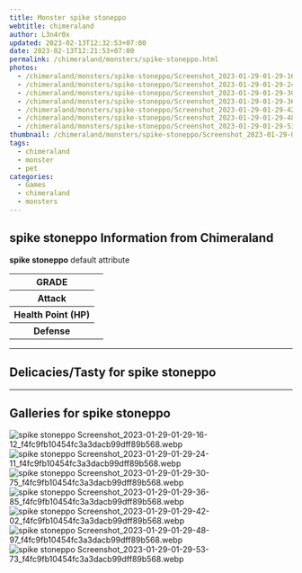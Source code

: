 ```yaml
---
title: Monster spike stoneppo
webtitle: chimeraland
author: L3n4r0x
updated: 2023-02-13T12:32:53+07:00
date: 2023-02-13T12:21:53+07:00
permalink: /chimeraland/monsters/spike-stoneppo.html
photos:
  - /chimeraland/monsters/spike-stoneppo/Screenshot_2023-01-29-01-29-16-12_f4fc9fb10454fc3a3dacb99dff89b568.webp
  - /chimeraland/monsters/spike-stoneppo/Screenshot_2023-01-29-01-29-24-11_f4fc9fb10454fc3a3dacb99dff89b568.webp
  - /chimeraland/monsters/spike-stoneppo/Screenshot_2023-01-29-01-29-30-75_f4fc9fb10454fc3a3dacb99dff89b568.webp
  - /chimeraland/monsters/spike-stoneppo/Screenshot_2023-01-29-01-29-36-85_f4fc9fb10454fc3a3dacb99dff89b568.webp
  - /chimeraland/monsters/spike-stoneppo/Screenshot_2023-01-29-01-29-42-02_f4fc9fb10454fc3a3dacb99dff89b568.webp
  - /chimeraland/monsters/spike-stoneppo/Screenshot_2023-01-29-01-29-48-97_f4fc9fb10454fc3a3dacb99dff89b568.webp
  - /chimeraland/monsters/spike-stoneppo/Screenshot_2023-01-29-01-29-53-73_f4fc9fb10454fc3a3dacb99dff89b568.webp
thumbnail: /chimeraland/monsters/spike-stoneppo/Screenshot_2023-01-29-01-29-16-12_f4fc9fb10454fc3a3dacb99dff89b568.webp
tags:
  - chimeraland
  - monster
  - pet
categories:
  - Games
  - chimeraland
  - monsters
---
```


<section id="bootstrap-wrapper"><link rel="stylesheet" href="https://rawcdn.githack.com/dimaslanjaka/Web-Manajemen/0c3b5aa1813bd4abcd2c11bf3e37928b15c28664/css/bootstrap-5-3-0-alpha3-wrapper.css"/><h2 id="attribute">spike stoneppo Information from Chimeraland</h2><p><b>spike stoneppo</b> default attribute <table><tr><th>GRADE</th><td></td></tr><tr><th>Attack</th><td></td></tr><tr><th>Health Point (HP)</th><td></td></tr><tr><th>Defense</th><td></td></tr></table></p><hr/><h2 id="delicacies">Delicacies/Tasty for spike stoneppo</h2><div class="bg-dark text-light"></div><hr/><div id="gallery"><h2>Galleries for spike stoneppo</h2><div class="row"><div class="col-lg-6 col-12"><img src="/chimeraland/monsters/spike-stoneppo/Screenshot_2023-01-29-01-29-16-12_f4fc9fb10454fc3a3dacb99dff89b568.webp" alt="spike stoneppo Screenshot_2023-01-29-01-29-16-12_f4fc9fb10454fc3a3dacb99dff89b568.webp"/></div><div class="col-lg-6 col-12"><img src="/chimeraland/monsters/spike-stoneppo/Screenshot_2023-01-29-01-29-24-11_f4fc9fb10454fc3a3dacb99dff89b568.webp" alt="spike stoneppo Screenshot_2023-01-29-01-29-24-11_f4fc9fb10454fc3a3dacb99dff89b568.webp"/></div><div class="col-lg-6 col-12"><img src="/chimeraland/monsters/spike-stoneppo/Screenshot_2023-01-29-01-29-30-75_f4fc9fb10454fc3a3dacb99dff89b568.webp" alt="spike stoneppo Screenshot_2023-01-29-01-29-30-75_f4fc9fb10454fc3a3dacb99dff89b568.webp"/></div><div class="col-lg-6 col-12"><img src="/chimeraland/monsters/spike-stoneppo/Screenshot_2023-01-29-01-29-36-85_f4fc9fb10454fc3a3dacb99dff89b568.webp" alt="spike stoneppo Screenshot_2023-01-29-01-29-36-85_f4fc9fb10454fc3a3dacb99dff89b568.webp"/></div><div class="col-lg-6 col-12"><img src="/chimeraland/monsters/spike-stoneppo/Screenshot_2023-01-29-01-29-42-02_f4fc9fb10454fc3a3dacb99dff89b568.webp" alt="spike stoneppo Screenshot_2023-01-29-01-29-42-02_f4fc9fb10454fc3a3dacb99dff89b568.webp"/></div><div class="col-lg-6 col-12"><img src="/chimeraland/monsters/spike-stoneppo/Screenshot_2023-01-29-01-29-48-97_f4fc9fb10454fc3a3dacb99dff89b568.webp" alt="spike stoneppo Screenshot_2023-01-29-01-29-48-97_f4fc9fb10454fc3a3dacb99dff89b568.webp"/></div><div class="col-lg-6 col-12"><img src="/chimeraland/monsters/spike-stoneppo/Screenshot_2023-01-29-01-29-53-73_f4fc9fb10454fc3a3dacb99dff89b568.webp" alt="spike stoneppo Screenshot_2023-01-29-01-29-53-73_f4fc9fb10454fc3a3dacb99dff89b568.webp"/></div></div></div></section>